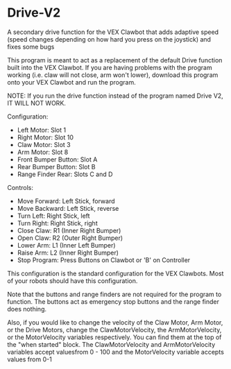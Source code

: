 # Drive-V2
A secondary drive function for the VEX Clawbot that adds adaptive speed (speed changes depending on how hard you press on the joystick) and fixes some bugs

This program is meant to act as a replacement of the default Drive function built into the VEX Clawbot. If you are having problems with the program working (i.e. claw will not close, arm won't lower), download this program onto your VEX Clawbot and run the program.

NOTE: If you run the drive function instead of the program named Drive V2, IT WILL NOT WORK.

Configuration:
- Left Motor: Slot 1
- Right Motor: Slot 10
- Claw Motor: Slot 3
- Arm Motor: Slot 8
- Front Bumper Button: Slot A
- Rear Bumper Button: Slot B
- Range Finder Rear: Slots C and D

Controls:
- Move Forward: Left Stick, forward
- Move Backward: Left Stick, reverse
- Turn Left: Right Stick, left
- Turn Right: Right Stick, right
- Close Claw: R1 (Inner Right Bumper)
- Open Claw: R2 (Outer Right Bumper)
- Lower Arm: L1 (Inner Left Bumper)
- Raise Arm: L2 (Inner Right Bumper)
- Stop Program: Press Buttons on Clawbot or 'B' on Controller

This configuration is the standard configuration for the VEX Clawbots. Most of your robots should have this configuration.

Note that the buttons and range finders are not required for the program to function. The buttons act as emergency stop buttons and the range finder does nothing.

Also, if you would like to change the velocity of the Claw Motor, Arm Motor, or the Drive Motors, change the ClawMotorVelocity, the ArmMotorVelocity, or the MotorVelocity variables respectively. You can find them at the top of the "when started" block. The ClawMotorVelocity and ArmMotorVelocity variables accept valuesfrom 0 - 100 and the MotorVelocity variable accepts values from 0-1 
